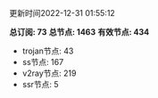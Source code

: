 更新时间2022-12-31 01:55:12

**总订阅: 73**
**总节点: 1463**
**有效节点: 434**
- trojan节点: 43
- ss节点: 167
- v2ray节点: 219
- ssr节点: 5
